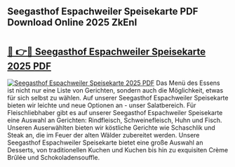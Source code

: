## Seegasthof Espachweiler Speisekarte PDF Download Online 2025 ZkEnI

# <h2><a href="http://gcb35k2.nevu.top/?p=Seegasthof+Espachweiler+Speisekarte">🔗 👉🔴 Seegasthof Espachweiler Speisekarte 2025 PDF</a></h2>

[![Seegasthof Espachweiler Speisekarte 2025 PDF](https://i.imgur.com/dBaPXMq.png)](http://gcb35k2.nevu.top/?p=Seegasthof+Espachweiler+Speisekarte)
Das Menü des Essens ist nicht nur eine Liste von Gerichten, sondern auch die Möglichkeit, etwas für sich selbst zu wählen. Auf unserer Seegasthof Espachweiler Speisekarte bieten wir leichte und neue Optionen an - unser Salatbereich. Für Fleischliebhaber gibt es auf unserer Seegasthof Espachweiler Speisekarte eine Auswahl an Gerichten: Rindfleisch, Schweinefleisch, Huhn und Fisch. Unseren Auserwählten bieten wir köstliche Gerichte wie Schaschlik und Steak an, die im Feuer der alten Wälder zubereitet werden. Unsere Seegasthof Espachweiler Speisekarte bietet eine große Auswahl an Desserts, von traditionellen Kuchen und Kuchen bis hin zu exquisiten Crème Brûlée und Schokoladensouffle.
